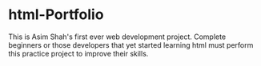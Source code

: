 # html-Portfolio
This is Asim Shah's first ever web development project. Complete beginners or those developers that yet started learning html must perform this practice project to improve their skills.
